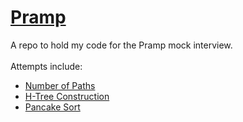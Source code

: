 # [Pramp](http://pramp.com)
A repo to hold my code for the Pramp mock interview.<br/><br/>
Attempts include:
- [Number of Paths](./Number%20of%20Paths/Number%20of%20Paths.ipynb)
- [H-Tree Construction](./H-Tree%20Construction/H-Tree%20Construction.ipynb)
- [Pancake Sort](./Pancake%20Sort/Pancake%20Sort.ipynb)

